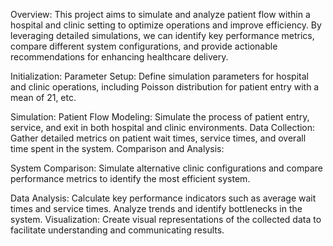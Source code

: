 Overview: This project aims to simulate and analyze patient flow within a hospital and clinic setting to optimize operations and improve efficiency. By leveraging detailed simulations, we can identify key performance metrics, compare different system configurations, and provide actionable recommendations for enhancing healthcare delivery.


Initialization: Parameter Setup: Define simulation parameters for hospital and clinic operations, including Poisson distribution for patient entry with a mean of 21, etc.

Simulation: Patient Flow Modeling: Simulate the process of patient entry, service, and exit in both hospital and clinic environments.
Data Collection: Gather detailed metrics on patient wait times, service times, and overall time spent in the system.
Comparison and Analysis:

System Comparison: Simulate alternative clinic configurations and compare performance metrics to identify the most efficient system.

Data Analysis: Calculate key performance indicators such as average wait times and service times. Analyze trends and identify bottlenecks in the system.
Visualization: Create visual representations of the collected data to facilitate understanding and communicating results.

